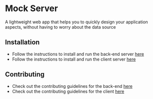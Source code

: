 # Mock Server
A lightweight web app that helps you to quickly design your application aspects, without having to worry about the data source

## Installation
- Follow the instructions to install and run the back-end server [here](https://github.com/KIRA009/mock-server-backend#installation)
- Follow the instructions to install and run the client server [here](https://github.com/KIRA009/mock-server-client#installation)

## Contributing
- Check out the contributing guidelines for the back-end [here](https://github.com/KIRA009/mock-server-backend#contributing)
- Check out the contributing guidelines for the client [here](https://github.com/KIRA009/mock-server-client#contributing)